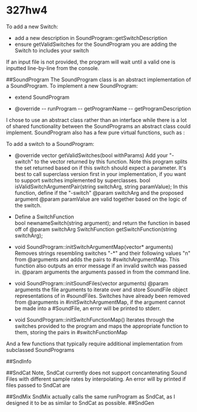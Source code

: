 # 327hw4

To add a new Switch:
- add a new description in SoundProgram::getSwitchDescription
- ensure getValidSwitches for the SoundProgram you are adding the Switch to includes your switch 

If an input file is not provided, the program will wait until a valid one is inputted line-by-line from the console.


##SoundProgram
The SoundProgram class is an abstract implementation of a SoundProgram. 
To implement a new SoundProgram:

- extend SoundProgram

- @override
-- runProgram
-- getProgramName
-- getProgramDescription

I chose to use an abstract class rather than an interface while there is a lot of shared functionality between the SoundPrograms an abstract class could implement. 
SoundProgram also has a few pure virtual functions, such as :

To add a switch to a SoundProgram:
- @override
vector<string> getValidSwitches(bool withParams)
	 Add your "-switch" to the vector returned by this function. Note this program splits the set returned based on if this switch should expect a parameter. It's best to call superclass version first in your implementation, if you want to support switches implemented by superclasses. 
bool isValidSwitchArgumentPair(string switchArg, string paramValue);
	In this function, define if the "-switch" @param switchArg and the proposed argument @param paramValue are valid together based on the logic of the switch.

- Define a SwitchFunction  
	bool newnameSwitch(string argument);
	and return the function in based off of @param switchArg
	SwitchFunction getSwitchFunction(string switchArg);

- void SoundProgram::initSwitchArgumentMap(vector<string>* arguments)
	Removes strings resembling switches "-*" and their following values "n" from @arguments and adds the pairs to #switchArgumentMap.
    This function also outputs an error message if an invalid switch was passed in.
    @param arguments the arguments passed in from the command line. 

- void SoundProgram::initSoundFiles(vector<string> arguments)
		@param arguments the file arguments to iterate over and store SoundFile object representations of in #soundFiles.
        Switches have already been removed from @arguments in #initSwitchArgumentMap, 
        if the argument cannot be made into a #SoundFile, an error will be printed to stderr.

- void SoundProgram::initSwitchFunctionMap()
    Iterates through the switches provided to the program and maps the appropriate function to them, storing the pairs in #switchFunctionMap



And a few functions that typically require additional implementation from subclassed SoundPrograms

##SndInfo

##SndCat
Note, SndCat currently does not support concantenating Sound Files with different sample rates by interpolating. An error will by printed if files passed to SndCat are 

##SndMix
SndMix actually calls the same runProgram as SndCat, as I designed it to be as similar to SndCat as possible.
##SndGen
	

